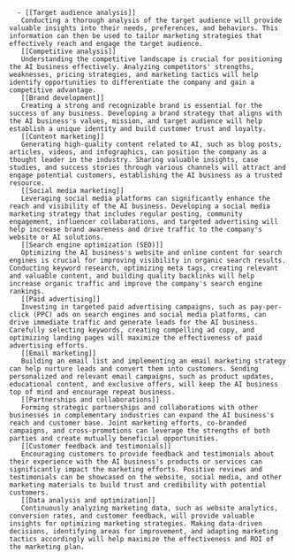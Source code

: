       - [[Target audience analysis]] 
       Conducting a thorough analysis of the target audience will provide valuable insights into their needs, preferences, and behaviors. This information can then be used to tailor marketing strategies that effectively reach and engage the target audience.
       [[Competitive analysis]] 
       Understanding the competitive landscape is crucial for positioning the AI business effectively. Analyzing competitors' strengths, weaknesses, pricing strategies, and marketing tactics will help identify opportunities to differentiate the company and gain a competitive advantage.
       [[Brand development]] 
       Creating a strong and recognizable brand is essential for the success of any business. Developing a brand strategy that aligns with the AI business's values, mission, and target audience will help establish a unique identity and build customer trust and loyalty.
       [[Content marketing]] 
       Generating high-quality content related to AI, such as blog posts, articles, videos, and infographics, can position the company as a thought leader in the industry. Sharing valuable insights, case studies, and success stories through various channels will attract and engage potential customers, establishing the AI business as a trusted resource.
       [[Social media marketing]] 
       Leveraging social media platforms can significantly enhance the reach and visibility of the AI business. Developing a social media marketing strategy that includes regular posting, community engagement, influencer collaborations, and targeted advertising will help increase brand awareness and drive traffic to the company's website or AI solutions.
       [[Search engine optimization (SEO)]] 
       Optimizing the AI business's website and online content for search engines is crucial for improving visibility in organic search results. Conducting keyword research, optimizing meta tags, creating relevant and valuable content, and building quality backlinks will help increase organic traffic and improve the company's search engine rankings.
       [[Paid advertising]] 
       Investing in targeted paid advertising campaigns, such as pay-per-click (PPC) ads on search engines and social media platforms, can drive immediate traffic and generate leads for the AI business. Carefully selecting keywords, creating compelling ad copy, and optimizing landing pages will maximize the effectiveness of paid advertising efforts.
       [[Email marketing]] 
       Building an email list and implementing an email marketing strategy can help nurture leads and convert them into customers. Sending personalized and relevant email campaigns, such as product updates, educational content, and exclusive offers, will keep the AI business top of mind and encourage repeat business.
       [[Partnerships and collaborations]] 
       Forming strategic partnerships and collaborations with other businesses in complementary industries can expand the AI business's reach and customer base. Joint marketing efforts, co-branded campaigns, and cross-promotions can leverage the strengths of both parties and create mutually beneficial opportunities.
       [[Customer feedback and testimonials]] 
       Encouraging customers to provide feedback and testimonials about their experience with the AI business's products or services can significantly impact the marketing efforts. Positive reviews and testimonials can be showcased on the website, social media, and other marketing materials to build trust and credibility with potential customers.
       [[Data analysis and optimization]] 
       Continuously analyzing marketing data, such as website analytics, conversion rates, and customer feedback, will provide valuable insights for optimizing marketing strategies. Making data-driven decisions, identifying areas for improvement, and adapting marketing tactics accordingly will help maximize the effectiveness and ROI of the marketing plan.



